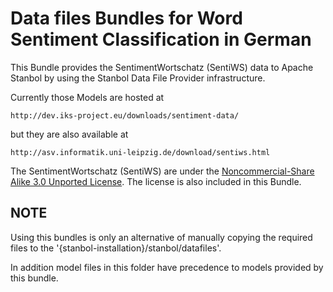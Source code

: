 <!--
Licensed to the Apache Software Foundation (ASF) under one or more
contributor license agreements.  See the NOTICE file distributed with
this work for additional information regarding copyright ownership.
The ASF licenses this file to You under the Apache License, Version 2.0
(the "License"); you may not use this file except in compliance with
the License.  You may obtain a copy of the License at

    http://www.apache.org/licenses/LICENSE-2.0

Unless required by applicable law or agreed to in writing, software
distributed under the License is distributed on an "AS IS" BASIS,
WITHOUT WARRANTIES OR CONDITIONS OF ANY KIND, either express or implied.
See the License for the specific language governing permissions and
limitations under the License.
-->

# Data files Bundles for Word Sentiment Classification in German

This Bundle provides the SentimentWortschatz (SentiWS) data to Apache Stanbol 
by using the Stanbol Data File Provider infrastructure.

Currently those Models are hosted at 

    http://dev.iks-project.eu/downloads/sentiment-data/

but they are also available at

    http://asv.informatik.uni-leipzig.de/download/sentiws.html

The SentimentWortschatz (SentiWS) are under the [Noncommercial-Share Alike 3.0 Unported License](http://creativecommons.org/licenses/by-nc-sa/3.0/).
The license is also included in this Bundle.
   
## NOTE

Using this bundles is only an alternative of manually copying the required files to the '{stanbol-installation}/stanbol/datafiles'.

In addition model files in this folder have precedence to models provided by this bundle.
